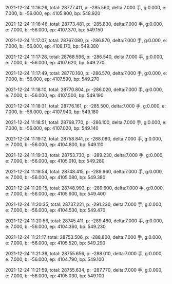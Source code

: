 2021-12-24 11:16:26, total: 28777.411, p: -285.560, delta:7.000 手, g:0.000, e: 7.000, b: -56.000, ep: 4105.800, bp: 548.920

2021-12-24 11:16:46, total: 28773.481, p: -285.830, delta:7.000 手, g:0.000, e: 7.000, b: -56.000, ep: 4107.370, bp: 549.150

2021-12-24 11:17:07, total: 28767.080, p: -286.870, delta:7.000 手, g:0.000, e: 7.000, b: -56.000, ep: 4108.170, bp: 549.380

2021-12-24 11:17:28, total: 28768.596, p: -286.540, delta:7.000 手, g:0.000, e: 7.000, b: -56.000, ep: 4107.620, bp: 549.270

2021-12-24 11:17:49, total: 28770.160, p: -286.570, delta:7.000 手, g:0.000, e: 7.000, b: -56.000, ep: 4107.590, bp: 549.270

2021-12-24 11:18:10, total: 28770.804, p: -286.020, delta:7.000 手, g:0.000, e: 7.000, b: -56.000, ep: 4107.500, bp: 549.190

2021-12-24 11:18:31, total: 28776.161, p: -285.500, delta:7.000 手, g:0.000, e: 7.000, b: -56.000, ep: 4107.940, bp: 549.180

2021-12-24 11:18:51, total: 28768.770, p: -286.100, delta:7.000 手, g:0.000, e: 7.000, b: -56.000, ep: 4107.020, bp: 549.140

2021-12-24 11:19:12, total: 28758.841, p: -288.080, delta:7.000 手, g:0.000, e: 7.000, b: -56.000, ep: 4104.800, bp: 549.110

2021-12-24 11:19:33, total: 28753.730, p: -289.230, delta:7.000 手, g:0.000, e: 7.000, b: -56.000, ep: 4105.010, bp: 549.280

2021-12-24 11:19:54, total: 28748.415, p: -289.960, delta:7.000 手, g:0.000, e: 7.000, b: -56.000, ep: 4105.080, bp: 549.380

2021-12-24 11:20:15, total: 28748.993, p: -289.600, delta:7.000 手, g:0.000, e: 7.000, b: -56.000, ep: 4105.600, bp: 549.400

2021-12-24 11:20:35, total: 28737.221, p: -291.230, delta:7.000 手, g:0.000, e: 7.000, b: -56.000, ep: 4104.530, bp: 549.470

2021-12-24 11:20:56, total: 28745.411, p: -289.480, delta:7.000 手, g:0.000, e: 7.000, b: -56.000, ep: 4104.360, bp: 549.230

2021-12-24 11:21:17, total: 28753.506, p: -288.800, delta:7.000 手, g:0.000, e: 7.000, b: -56.000, ep: 4105.520, bp: 549.290

2021-12-24 11:21:38, total: 28755.656, p: -288.010, delta:7.000 手, g:0.000, e: 7.000, b: -56.000, ep: 4104.790, bp: 549.100

2021-12-24 11:21:59, total: 28755.634, p: -287.770, delta:7.000 手, g:0.000, e: 7.000, b: -56.000, ep: 4105.030, bp: 549.100